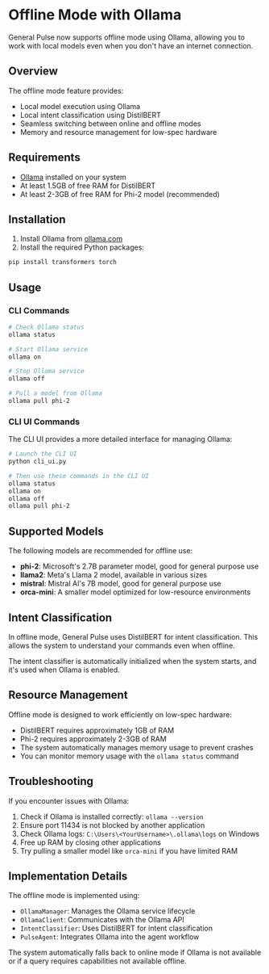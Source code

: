 # Offline Mode with Ollama

General Pulse now supports offline mode using Ollama, allowing you to work with local models even when you don't have an internet connection.

## Overview

The offline mode feature provides:

- Local model execution using Ollama
- Local intent classification using DistilBERT
- Seamless switching between online and offline modes
- Memory and resource management for low-spec hardware

## Requirements

- [Ollama](https://ollama.com/) installed on your system
- At least 1.5GB of free RAM for DistilBERT
- At least 2-3GB of free RAM for Phi-2 model (recommended)

## Installation

1. Install Ollama from [ollama.com](https://ollama.com/)
2. Install the required Python packages:

```bash
pip install transformers torch
```

## Usage

### CLI Commands

```bash
# Check Ollama status
ollama status

# Start Ollama service
ollama on

# Stop Ollama service
ollama off

# Pull a model from Ollama
ollama pull phi-2
```

### CLI UI Commands

The CLI UI provides a more detailed interface for managing Ollama:

```bash
# Launch the CLI UI
python cli_ui.py

# Then use these commands in the CLI UI
ollama status
ollama on
ollama off
ollama pull phi-2
```

## Supported Models

The following models are recommended for offline use:

- **phi-2**: Microsoft's 2.7B parameter model, good for general purpose use
- **llama2**: Meta's Llama 2 model, available in various sizes
- **mistral**: Mistral AI's 7B model, good for general purpose use
- **orca-mini**: A smaller model optimized for low-resource environments

## Intent Classification

In offline mode, General Pulse uses DistilBERT for intent classification. This allows the system to understand your commands even when offline.

The intent classifier is automatically initialized when the system starts, and it's used when Ollama is enabled.

## Resource Management

Offline mode is designed to work efficiently on low-spec hardware:

- DistilBERT requires approximately 1GB of RAM
- Phi-2 requires approximately 2-3GB of RAM
- The system automatically manages memory usage to prevent crashes
- You can monitor memory usage with the `ollama status` command

## Troubleshooting

If you encounter issues with Ollama:

1. Check if Ollama is installed correctly: `ollama --version`
2. Ensure port 11434 is not blocked by another application
3. Check Ollama logs: `C:\Users\<YourUsername>\.ollama\logs` on Windows
4. Free up RAM by closing other applications
5. Try pulling a smaller model like `orca-mini` if you have limited RAM

## Implementation Details

The offline mode is implemented using:

- `OllamaManager`: Manages the Ollama service lifecycle
- `OllamaClient`: Communicates with the Ollama API
- `IntentClassifier`: Uses DistilBERT for intent classification
- `PulseAgent`: Integrates Ollama into the agent workflow

The system automatically falls back to online mode if Ollama is not available or if a query requires capabilities not available offline.
